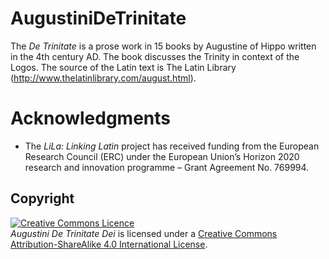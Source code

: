 # AugustiniDeTrinitate

The *De Trinitate* is a prose work in 15 books by Augustine of Hippo written in the 4th century AD. The book discusses the Trinity in context of the Logos. The source of the Latin text is The Latin Library (http://www.thelatinlibrary.com/august.html).

# Acknowledgments

  * The _LiLa: Linking Latin_ project has received funding from the European Research Council (ERC) under the European Union’s Horizon 2020 research and innovation programme – Grant Agreement No. 769994.

## Copyright

<a rel="license" href="http://creativecommons.org/licenses/by-nc-sa/3.0/"><img alt="Creative Commons Licence" style="border-width:0" src="https://i.creativecommons.org/l/by-nc-sa/3.0/88x31.png" /></a><br /> *Augustini De Trinitate Dei* is licensed under a <a rel="license" href="http://creativecommons.org/licenses/by-sa/4.0/">Creative Commons Attribution-ShareAlike 4.0 International License</a>.
